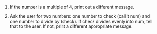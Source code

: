 
1. If the number is a multiple of 4, print out a different message.

2. Ask the user for two numbers: one number to check (call it num) and one number to divide by (check).
If check divides evenly into num, tell that to the user. If not, print a different appropriate message.